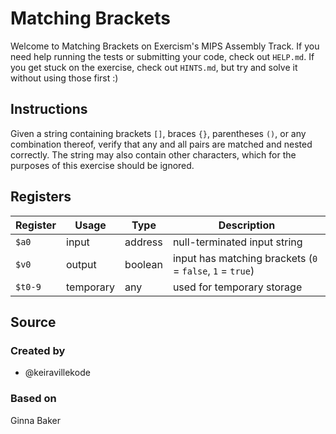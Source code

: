 # Matching Brackets

Welcome to Matching Brackets on Exercism's MIPS Assembly Track.
If you need help running the tests or submitting your code, check out `HELP.md`.
If you get stuck on the exercise, check out `HINTS.md`, but try and solve it without using those first :)

## Instructions

Given a string containing brackets `[]`, braces `{}`, parentheses `()`, or any combination thereof, verify that any and all pairs are matched and nested correctly.
The string may also contain other characters, which for the purposes of this exercise should be ignored.

## Registers

| Register | Usage     | Type    | Description                                               |
| -------- | --------- | ------- | --------------------------------------------------------- |
| `$a0`    | input     | address | null-terminated input string                              |
| `$v0`    | output    | boolean | input has matching brackets (`0` = `false`, `1` = `true`) |
| `$t0-9`  | temporary | any     | used for temporary storage                                |

## Source

### Created by

- @keiravillekode

### Based on

Ginna Baker